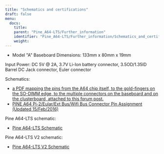 ```yaml
---
title: "Schematics and certifications"
draft: false
menu:
  docs:
    title:
    parent: "Pine_A64-LTS/Further_information"
    identifier: "Pine_A64-LTS/Further_information/Schematics_and_certifications"
    weight:
---
```


* Model "A" Baseboard Dimensions: 133mm x 80mm x 19mm

Input Power: DC 5V @ 2A, 3.7V Li-Ion battery connector, 3.5OD/1.35ID Barrel DC Jack connector, Euler connector

Schematics:

* [a PDF mapping the pins from the A64 chip itself, to the gold-fingers on the SO-DIMM edge, to the multiple connectors on the baseboard and on the clusterboard, attached to this forum post.](https://forum.pine64.org/showthread.php?tid=8058)
* [PINE A64 Pi-2/Eular/Ext Bus/Wifi Bus Connector Pin Assignment (Updated 15/Feb/2016)](https://files.pine64.org/doc/Pine%20A64%20Schematic/Pine%20A64%20Pin%20Assignment%20160119.pdf)

Pine A64-LTS schematic:

* [Pine A64-LTS Schematic](https://files.pine64.org/doc/SOPINE-A64/PINE%20A64-TLS-20180130.pdf)

Pine A64-LTS V2 schematic:

* [Pine A64-LTS V2 Schematic](https://wiki.pine64.org/wiki/File:PINE64-TLS-V2_0-SCH-2021-05-12.pdf)
